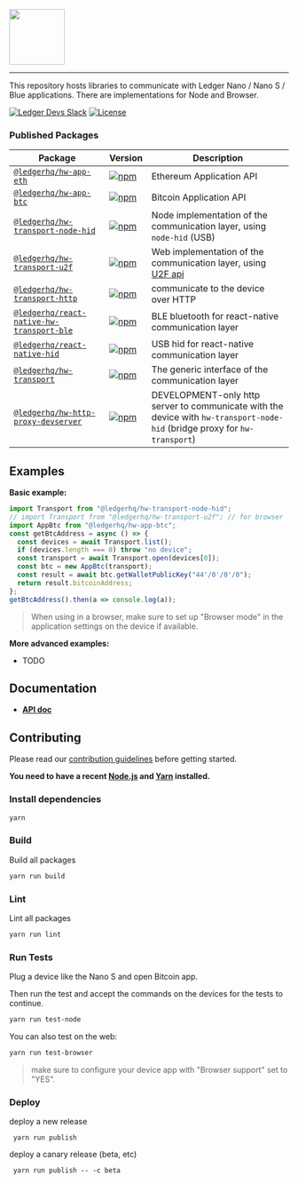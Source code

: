 <img src="https://user-images.githubusercontent.com/211411/34776833-6f1ef4da-f618-11e7-8b13-f0697901d6a8.png" height="100" />

---

This repository hosts libraries to communicate with Ledger Nano / Nano S / Blue
applications. There are implementations for Node and Browser.

[![Ledger Devs Slack](https://img.shields.io/badge/Slack-LedgerDevs-yellow.svg?style=flat)](https://ledger-dev.slack.com/)
[![License](https://img.shields.io/badge/License-Apache%202.0-blue.svg)](https://opensource.org/licenses/Apache-2.0)

### Published Packages

| Package                                                                              | Version                                                                                                                                                   | Description                                                                                                                |
| ------------------------------------------------------------------------------------ | --------------------------------------------------------------------------------------------------------------------------------------------------------- | -------------------------------------------------------------------------------------------------------------------------- |
| [`@ledgerhq/hw-app-eth`](/packages/hw-app-eth)                                       | [![npm](https://img.shields.io/npm/v/@ledgerhq/hw-app-eth.svg)](https://www.npmjs.com/package/@ledgerhq/hw-app-eth)                                       | Ethereum Application API                                                                                                   |
| [`@ledgerhq/hw-app-btc`](/packages/hw-app-btc)                                       | [![npm](https://img.shields.io/npm/v/@ledgerhq/hw-app-btc.svg)](https://www.npmjs.com/package/@ledgerhq/hw-app-btc)                                       | Bitcoin Application API                                                                                                    |
| [`@ledgerhq/hw-transport-node-hid`](/packages/hw-transport-node-hid)                 | [![npm](https://img.shields.io/npm/v/@ledgerhq/hw-transport-node-hid.svg)](https://www.npmjs.com/package/@ledgerhq/hw-transport-node-hid)                 | Node implementation of the communication layer, using `node-hid` (USB)                                                     |
| [`@ledgerhq/hw-transport-u2f`](/packages/hw-transport-u2f)                           | [![npm](https://img.shields.io/npm/v/@ledgerhq/hw-transport-u2f.svg)](https://www.npmjs.com/package/@ledgerhq/hw-transport-u2f)                           | Web implementation of the communication layer, using [U2F api](https://github.com/grantila/u2f-api)                        |
| [`@ledgerhq/hw-transport-http`](/packages/hw-transport-http)                         | [![npm](https://img.shields.io/npm/v/@ledgerhq/hw-transport-http.svg)](https://www.npmjs.com/package/@ledgerhq/hw-transport-http)                         | communicate to the device over HTTP                                                                                        |
| [`@ledgerhq/react-native-hw-transport-ble`](/packages/react-native-hw-transport-ble) | [![npm](https://img.shields.io/npm/v/@ledgerhq/react-native-hw-transport-ble.svg)](https://www.npmjs.com/package/@ledgerhq/react-native-hw-transport-ble) | BLE bluetooth for react-native communication layer                                                                         |
| [`@ledgerhq/react-native-hid`](/packages/react-native-hid)                           | [![npm](https://img.shields.io/npm/v/@ledgerhq/react-native-hid.svg)](https://www.npmjs.com/package/@ledgerhq/react-native-hid)                           | USB hid for react-native communication layer                                                                               |
| [`@ledgerhq/hw-transport`](/packages/hw-transport)                                   | [![npm](https://img.shields.io/npm/v/@ledgerhq/hw-transport.svg)](https://www.npmjs.com/package/@ledgerhq/hw-transport)                                   | The generic interface of the communication layer                                                                           |
| [`@ledgerhq/hw-http-proxy-devserver`](/packages/hw-http-proxy-devserver)             | [![npm](https://img.shields.io/npm/v/@ledgerhq/hw-http-proxy-devserver.svg)](https://www.npmjs.com/package/@ledgerhq/hw-http-proxy-devserver)             | DEVELOPMENT-only http server to communicate with the device with `hw-transport-node-hid` (bridge proxy for `hw-transport`) |

## Examples

**Basic example:**

```js
import Transport from "@ledgerhq/hw-transport-node-hid";
// import Transport from "@ledgerhq/hw-transport-u2f"; // for browser
import AppBtc from "@ledgerhq/hw-app-btc";
const getBtcAddress = async () => {
  const devices = await Transport.list();
  if (devices.length === 0) throw "no device";
  const transport = await Transport.open(devices[0]);
  const btc = new AppBtc(transport);
  const result = await btc.getWalletPublicKey("44'/0'/0'/0");
  return result.bitcoinAddress;
};
getBtcAddress().then(a => console.log(a));
```

> When using in a browser, make sure to set up "Browser mode" in the application
> settings on the device if available.

**More advanced examples:**

* TODO

## Documentation

* **[API doc](/API.md)**

## Contributing

Please read our [contribution guidelines](./CONTRIBUTING.md) before getting
started.

**You need to have a recent [Node.js](https://nodejs.org/) and
[Yarn](https://yarnpkg.com/) installed.**

### Install dependencies

```bash
yarn
```

### Build

Build all packages

```bash
yarn run build
```

### Lint

Lint all packages

```bash
yarn run lint
```

### Run Tests

Plug a device like the Nano S and open Bitcoin app.

Then run the test and accept the commands on the devices for the tests to
continue.

```bash
yarn run test-node
```

You can also test on the web:

```bash
yarn run test-browser
```

> make sure to configure your device app with "Browser support" set to "YES".

### Deploy

deploy a new release

```
 yarn run publish
```

deploy a canary release (beta, etc)

```
 yarn run publish -- -c beta
```
